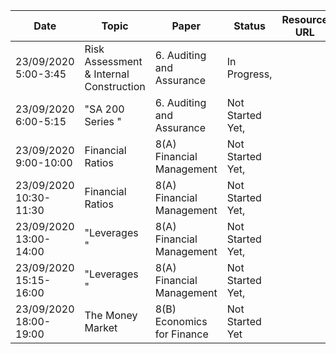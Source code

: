 ﻿Date|Topic|Paper|Status|Resource URL
-|-|-|-|-|
23/09/2020 5:00-3:45|Risk Assessment & Internal Construction|6. Auditing and Assurance|In Progress,
23/09/2020 6:00-5:15|"SA 200 Series "|6. Auditing and Assurance|Not Started Yet,
23/09/2020 9:00-10:00|Financial Ratios|8(A) Financial Management|Not Started Yet,
23/09/2020 10:30-11:30|Financial Ratios|8(A) Financial Management|Not Started Yet,
23/09/2020 13:00-14:00|"Leverages "|8(A) Financial Management|Not Started Yet,
23/09/2020 15:15-16:00|"Leverages "|8(A) Financial Management|Not Started Yet,
23/09/2020 18:00-19:00|The Money Market|8(B) Economics for Finance|Not Started Yet|